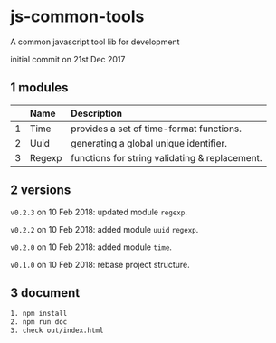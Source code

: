 # js-common-tools

A common javascript tool lib for development

initial commit on 21st Dec 2017

## 1 modules

| |Name|Description|
|---:|:---|:---|
|1|Time|provides a set of time-format functions.|
|2|Uuid|generating a global unique identifier.|
|3|Regexp|functions for string validating & replacement.|


## 2 versions

`v0.2.3` on 10 Feb 2018: updated module `regexp`. 

`v0.2.2` on 10 Feb 2018: added module `uuid` `regexp`. 
 
`v0.2.0` on 10 Feb 2018: added module `time`.  

`v0.1.0` on 10 Feb 2018: rebase project structure.


## 3 document

```bash
1. npm install
2. npm run doc
3. check out/index.html
```
